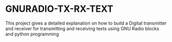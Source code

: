 # GNURADIO-TX-RX-TEXT
This project gives a detailed explanation on how to build a Digital transmitter and receiver for transmitting and receiving texts using GNU Radio blocks and python programming
